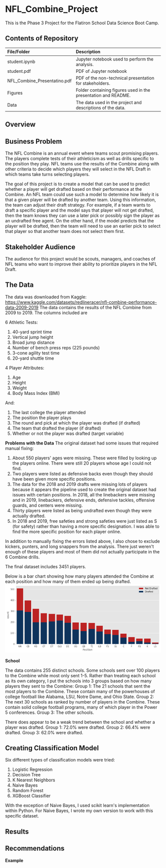 # NFL_Combine_Project
This is the Phase 3 Project for the Flatiron School Data Science Boot Camp.

## Contents of Repository
|File/Folder                  | Description                                                    |
|:----------------------------|:---------------------------------------------------------------|
|student.ipynb                | Jupyter notebook used to perform the analysis.                 |
|student.pdf                  | PDF of Jupyter notebook                                        |
|NFL_Combine_Presentatino.pdf | PDF of the non-technical presentation for stakeholders.        |
|Figures                      | Folder containing figures used in the presentation and README. |
|Data                         | The data used in the project and descriptions of the data.     |

## Overview


## Business Problem
The NFL Combine is an annual event where teams scout promising players. The players complete tests of their athleticism as well as drills specific to the position they play. NFL teams use the results of the Combine along with other criteria to decide which players they will select in the NFL Draft in which teams take turns selecting players.

The goal of this project is to create a model that can be used to predict whether a player will get drafted based on their performance at the Combine. An NFL team could use such a model to determine how likely it is that a given player will be drafted by another team. Using this information, the team can adjust their draft strategy. For example, if a team wants to draft a specific player and the model says that player will not get drafted, then the team knows they can use a later pick or possibly sign the player as an undrafted free agent. On the other hand, if the model predicts that the player will be drafted, then the team will need to use an earlier pick to select that player so that another team does not select them first.

## Stakeholder Audience
The audience for this project would be scouts, managers, and coaches of NFL teams who want to improve their ability to prioritize players in the NFL Draft.

## The Data
The data was downloaded from Kaggle: https://www.kaggle.com/datasets/redlineracer/nfl-combine-performance-data-2009-2019
The data contains the results of the NFL Combine from 2009 to 2019. The columns included are

6 Athletic Tests:
1. 40-yard sprint time
2. Vertical jump height
3. Broad jump distance
4. Number of bench press reps (225 pounds)
5. 3-cone agility test time
6. 20-yard shuttle time

4 Player Attributes:
1. Age
2. Height
3. Weight
4. Body Mass Index (BMI)

And:
1. The last college the player attended
2. The position the player plays
3. The round and pick at which the player was drafted (if drafted)
4. The team that drafted the player (if drafted)
5. Whether or not the player was drafted (target variable)

**Problems with the Data**
The original dataset had some issues that required manual fixing:
1. About 550 players' ages were missing. These were filled by looking up the players online. There were still 20 players whose age I could not find.
2. Two players were listed as defensive backs even though they should have been given more specific positions.
3. The data for the 2018 and 2019 drafts were missing lots of players because it appears the pipeline used to create the original dataset had issues with certain positions. In 2018, all the linebackers were missing and in 2019, linebackers, defensive ends, defensive tackles, offensive guards, and centers were missing.
4. Thirty players were listed as being undrafted even though they were actually drafted.
5. In 2018 and 2019, free safeties and strong safeties were just listed as S (for safety) rather than having a more specific designation. I was able to find the more specific position for each player online.

In addition to manually fixing the errors listed above, I also chose to exclude kickers, punters, and long snappers from the analysis. There just weren't enough of these players and most of them did not actually participate in the 6 Combine drills.

The final dataset includes 3451 players.

Below is a bar chart showing how many players attended the Combine at each position and how many of them ended up being drafted.
![Drafted_NotDrafted_By_Position](Figures/Drafted_NotDrafted_By_Position.png)

**School**

The data contains 255 distinct schools. Some schools sent over 100 players to the Combine while most only sent 1-5. Rather than treating each school as its own category, I put the schools into 3 groups based on how many players they sent to the Combine:
Group 1: The 21 schools that sent the most players to the Combine. These contain many of the powerhouses of college football like Alabama, LSU, Notre Dame, and Ohio State.
Group 2: The next 30 schools as ranked by number of players in the Combine. These contain solid college football programs, many of which player in the Power 5 conferences.
Group 3: The other schools.

There does appear to be a weak trend between the school and whether a player was drafted.
Group 1: 72.0% were drafted.
Group 2: 66.4% were drafted.
Group 3: 62.0% were drafted.

## Creating Classification Model
Six different types of classification models were tried:
1. Logistic Regression
2. Decision Tree
3. K Nearest Neighbors
4. Naive Bayes
5. Random Forest
6. XGBoost Classifier

With the exception of Naive Bayes, I used scikit learn's implementation within Python. For Naive Bayes, I wrote my own version to work with this specific dataset.

## Results


## Recommendations


**Example**